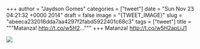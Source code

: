 
+++
author = "Jaydson Gomes"
categories = ["tweet"]
date = "Sun Nov 23 04:21:32 +0000 2014"
draft = false
image = "{TWEET_IMAGE}"
slug = "abeeca232016dda7aa4297f2fabd5922401c68c3"
tags = ["tweet"]
title = """Matanza! http://t.co/w5H2..."""
+++
Matanza! http://t.co/w5H2apLiJ1

![](/images/tweet-media/536373961744216064-B3GVRjVIQAA4zmh.jpg)